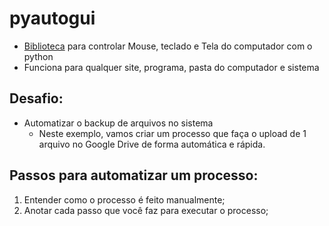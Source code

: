 # **pyautogui**

- [Biblioteca](https://pyautogui.readthedocs.io/en/latest/quickstart.html) para controlar Mouse, teclado e Tela do computador com o python
- Funciona para qualquer site, programa, pasta do computador e sistema

## Desafio:

- Automatizar o backup de arquivos no sistema
    - Neste exemplo, vamos criar um processo que faça o upload de 1 arquivo no Google Drive de forma automática e rápida.

## Passos para automatizar um processo:

1. Entender como o processo é feito manualmente;
2. Anotar cada passo que você faz para executar o processo;

